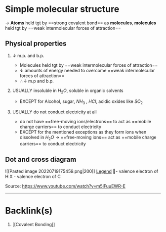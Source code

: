 # Simple molecular structure
-> **Atoms** held tgt by ==strong covalent bond== as **molecules**, **molecules** held tgt by ==weak intermolecular forces of attraction==

## Physical properties
1. $\downarrow$ m.p. and b.p.
    - Molecules held tgt by ==weak intermolecular forces of attraction==
    - $\downarrow$ amounts of energy needed to overcome ==weak intermolecular forces of attraction==
    - $\therefore \downarrow$ m.p and b.p.

2. USUALLY insoluble in $H_2O$, soluble in organic solvents
    - EXCEPT for Alcohol, sugar, $NH_3$ , $HCl$, acidic oxides like $SO_2$

3. USUALLY do not conduct electricity at all
    - do not have ==free-moving ions/electrons== to act as ==mobile charge carriers== to conduct electricity
    - EXCEPT for the mentioned exceptions as they form ions when dissolved in $H_2O$ ->  ==free-moving ions== act as ==mobile charge carriers== to conduct electricity

## Dot and cross diagram
![[Pasted image 20220719175459.png|200]]
<u>Legend</u>
🔴- valence electron of H
X - valence electron of C

Source: https://www.youtube.com/watch?v=m5lFuuEWR-E

---
# Backlink(s)
1. [[Covalent Bonding]]